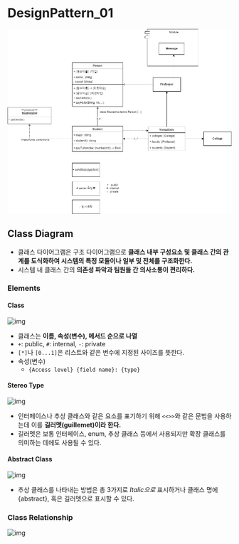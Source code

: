 # DesignPattern_01

![image-20220407221021381](designpattern_01.assets/image-20220407221021381.png)

## Class Diagram

-   클래스 다이어그램은 구조 다이어그램으로 **클래스 내부 구성요소 및 클래스 간의 관계를 도식화하여 시스템의 특정 모듈이나 일부 및 전체를 구조화한다.**
-   시스템 내 클래스 간의 **의존성 파악과 팀원들 간 의사소통이 편리하다.**



### Elements

#### Class

![img](https://blog.kakaocdn.net/dn/dpDiUW/btrb8T3sAU9/USvKxTjpTNuNzT4drkr3ek/img.png)

-   클래스는 **이름, 속성(변수), 메서드 순으로 나열**
-   `+`: public, `#`: internal, `-`: private
-   `[*]`나 `[0...1]`은 리스트와 같은 변수에 지정된 사이즈를 뜻한다.
-   속성(변수)
    -   `{Access level} {field name}: {type}`



#### Stereo Type

![img](https://blog.kakaocdn.net/dn/UBY4t/btrb7uC3HQ4/gec0YzkdtvJ8urNOh8Y4vk/img.png)

-   인터페이스나 추상 클래스와 같은 요소를 표기하기 위해 `<<>>`와 같은 문법을 사용하는데 이를 **길러멧(guillemet)이라 한다.**
-   길러멧은 보통 인터페이스, enum, 추상 클래스 등에서 사용되지만 확장 클래스를 의미하는 데에도 사용될 수 있다.



#### Abstract Class

![img](https://blog.kakaocdn.net/dn/tpAPO/btrcc4QUCCx/OmY8m5pqy9s1dPMLBpq4Mk/img.png)

-   추상 클래스를 나타내는 방법은 총 3가지로 *Italic으로* 표시하거나 클래스 명에 {abstract}, 혹은 길러멧으로 표시할 수 있다.



### Class Relationship

![img](https://blog.kakaocdn.net/dn/Tt5OY/btrci8ZA5yJ/BclKSGo2XXxRHGIcqZIZdk/img.png)



